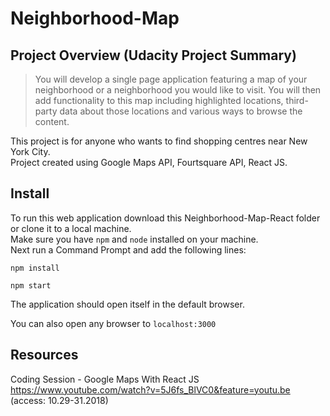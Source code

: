 # Neighborhood-Map

## Project Overview (Udacity Project Summary)
> You will develop a single page application featuring a map of your neighborhood or a neighborhood you would like to visit. You will then add functionality to this map including highlighted locations, third-party data about those locations and various ways to browse the  content.

This project is for anyone who wants to find shopping centres near New York City.<br />
Project created using Google Maps API, Fourtsquare API, React JS.


## Install

To run this web application download this Neighborhood-Map-React folder or clone it to a local machine.<br /> 
Make sure you have `npm` and `node` installed on your machine.<br />
Next run a Command Prompt and add the following lines:

```npm install```

```npm start```

The application should open itself in the default browser.

You can also open any browser to `localhost:3000`


## Resources

Coding Session - Google Maps With React JS
https://www.youtube.com/watch?v=5J6fs_BlVC0&feature=youtu.be (access: 10.29-31.2018)
